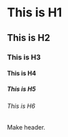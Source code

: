 # This is H1
## This is H2
### This is H3
#### This is H4
##### This is H5
###### This is H6
Make header.

